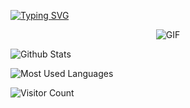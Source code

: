<a href="https://git.io/typing-svg"><img src="https://readme-typing-svg.demolab.com?font=Bungee+Shade&size=32&pause=2000&color=0FF7D9&vCenter=true&width=650&lines=</ ----+Hyr1sky+There+!+---- />" alt="Typing SVG" /></a>

<div align="center">
    <img align="center" alt="GIF" src="https://raw.githubusercontent.com/JoeyBling/JoeyBling/master/pic/pusheencode.gif" />
</div>

![Github Stats](https://github-readme-stats.vercel.app/api?username=Hyr1sky&show_icons=true&theme=light&count_private=true)

![Most Used Languages](https://github-readme-stats.vercel.app/api/top-langs/?username=Hyr1sky&theme=light&layout=compact)

<!-- 访客计数 -->
![Visitor Count](https://profile-counter.glitch.me/Hyr1sky/count.svg)
